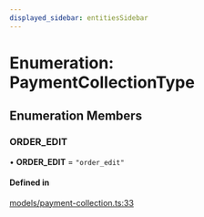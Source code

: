 ```yaml
---
displayed_sidebar: entitiesSidebar
---
```


# Enumeration: PaymentCollectionType

## Enumeration Members

### ORDER\_EDIT

• **ORDER\_EDIT** = ``"order_edit"``

#### Defined in

[models/payment-collection.ts:33](https://github.com/hieunguyenzzz/medusa/blob/0b0d50b4/packages/medusa/src/models/payment-collection.ts#L33)
